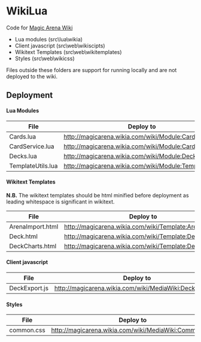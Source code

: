 # WikiLua

Code for [Magic Arena Wiki](http://magicarena.wikia.com)

- Lua modules (src\lua\wikia)
- Client javascript (src\web\wikiscipts)
- Wikitext Templates (src\web\wikitemplates)
- Styles (src\web\wikicss)

Files outside these folders are support for running locally and are not deployed to the wiki.

## Deployment

#### Lua Modules

| File | Deploy to |
| ---- | ---- |
| Cards.lua | http://magicarena.wikia.com/wiki/Module:Cards |
| CardService.lua | http://magicarena.wikia.com/wiki/Module:CardService |
| Decks.lua | http://magicarena.wikia.com/wiki/Module:Decks |
| TemplateUtils.lua | http://magicarena.wikia.com/wiki/Module:TemplateUtils |

#### Wikitext Templates

**N.B.** The wikitext templates should be html minified before deployment as leading
whitespace is significant in wikitext.

| File | Deploy to |
| ---- | ---- |
| ArenaImport.html | http://magicarena.wikia.com/wiki/Template:ArenaImport |
| Deck.html | http://magicarena.wikia.com/wiki/Template:Deck |
| DeckCharts.html | http://magicarena.wikia.com/wiki/Template:DeckCharts |

#### Client javascript

| File | Deploy to |
| ---- | ---- |
| DeckExport.js | http://magicarena.wikia.com/wiki/MediaWiki:DeckExport.js |

#### Styles

| File | Deploy to |
| ---- | ---- |
| common.css | http://magicarena.wikia.com/wiki/MediaWiki:Common.css |

